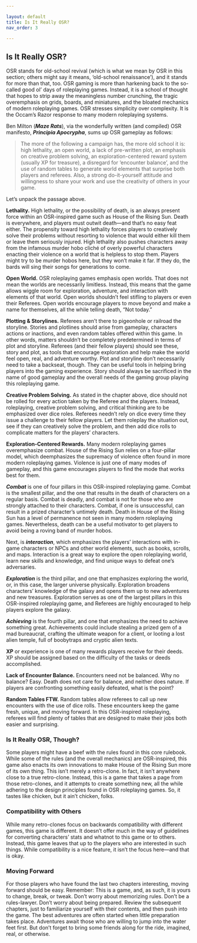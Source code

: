 ```yaml
---

layout: default
title: Is It Really OSR?
nav_order: 3

---
```



## Is It Really OSR?
OSR stands for old-school revival (which is what we mean by OSR in this section; others might say it means, ‘old-school renaissance’), and it stands for more than that, too. OSR gaming is more than harkening back to the so-called good ol’ days of roleplaying games. Instead, it is a school of thought that hopes to strip away the meaningless number crunching, the tragic overemphasis on grids, boards, and miniatures, and the bloated mechanics of modern roleplaying games. OSR stresses simplicity over complexity. It is the Occam’s Razor response to many modern roleplaying systems.  

Ben Milton (***Maze Rats***), via the wonderfully written (and compiled) OSR manifesto, ***Principia Apocrypha***, sums up OSR gameplay as follows: 

> The more of the following a campaign has, the more old school it is: high lethality, an open world, a lack of pre-written plot, an emphasis on creative problem solving, an exploration-centered reward system (usually XP for treasure), a disregard for ‘encounter balance’, and the use of random tables to generate world elements that surprise both players and referees. Also, a strong do-it-yourself attitude and willingness to share your work and use the creativity of others in your game. 

Let’s unpack the passage above.  

**Lethality.** High lethality, or the possibility of death, is an always present force within an OSR-inspired game such as House of the Rising Sun. Death is everywhere, and players must outwit death—and that’s no easy feat either. The propensity toward high lethality forces players to creatively solve their problems without resorting to violence that would either kill them or leave them seriously injured. High lethality also pushes characters away from the infamous murder hobo cliché of overly powerful characters enacting their violence on a world that is helpless to stop them. Players might try to be murder hobos here, but they won’t make it far. If they do, the bards will sing their songs for generations to come.  

**Open World.** OSR roleplaying games emphasis open worlds. That does not mean the worlds are necessarily limitless. Instead, this means that the game allows wiggle room for exploration, adventure, and interaction with elements of that world. Open worlds shouldn’t feel stifling to players or even their Referees. Open worlds encourage players to move beyond and make a name for themselves, all the while telling death, “Not today.” 

**Plotting & Storylines.** Referees aren’t there to pigeonhole or railroad the storyline. Stories and plotlines should arise from gameplay, characters actions or inactions, and even random tables offered within this game. In other words, matters shouldn’t be completely predetermined in terms of plot and storyline. Referees (and their fellow players) should see these, story and plot, as tools that encourage exploration and help make the world feel open, real, and adventure worthy. Plot and storyline don’t necessarily need to take a backseat, though. They can be useful tools in helping bring players into the gaming experience. Story should always be sacrificed in the name of good gameplay and the overall needs of the gaming group playing this roleplaying game.  

**Creative Problem Solving.** As stated in the chapter above, dice should not be rolled for every action taken by the Referee and the players. Instead, roleplaying, creative problem solving, and critical thinking are to be emphasized over dice roles. Referees needn’t rely on dice every time they issue a challenge to their fellow players. Let them roleplay the situation out, see if they can creatively solve the problem, and then add dice rolls to complicate matters for the players’ characters.  

**Exploration-Centered Rewards.** Many modern roleplaying games overemphasize combat. House of the Rising Sun relies on a four-pillar model, which deemphasizes the supremacy of violence often found in more modern roleplaying games. Violence is just one of many modes of gameplay, and this game encourages players to find the mode that works best for them.  

***Combat*** is one of four pillars in this OSR-inspired roleplaying game. Combat is the smallest pillar, and the one that results in the death of characters on a regular basis. Combat is deadly, and combat is not for those who are strongly attached to their characters. Combat, if one is unsuccessful, can result in a prized character’s untimely death. Death in House of the Rising Sun has a level of permanence not seen in many modern roleplaying games. Nevertheless, death can be a useful motivator to get players to avoid being a roving band of murder hobos.  

Next, is ***interaction***, which emphasizes the players’ interactions with in-game characters or NPCs and other world elements, such as books, scrolls, and maps. Interaction is a great way to explore the open roleplaying world, learn new skills and knowledge, and find unique ways to defeat one’s adversaries.  

***Exploration*** is the third pillar, and one that emphasizes exploring the world, or, in this case, the larger universe physically. Exploration broadens characters’ knowledge of the galaxy and opens them up to new adventures and new treasures. Exploration serves as one of the largest pillars in this OSR-inspired roleplaying game, and Referees are highly encouraged to help players explore the galaxy.  

***Achieving*** is the fourth pillar, and one that emphasizes the need to achieve something great. Achievements could include stealing a prized gem of a mad bureaucrat, crafting the ultimate weapon for a client, or looting a lost alien temple, full of boobytraps and cryptic alien texts.  

**XP** or experience is one of many rewards players receive for their deeds. XP should be assigned based on the difficulty of the tasks or deeds accomplished.  

**Lack of Encounter Balance.** Encounters need not be balanced. Why no balance? Easy. Death does not care for balance, and neither does nature. If players are confronting something easily defeated, what is the point? 

**Random Tables FTW.** Random tables allow referees to call up new encounters with the use of dice rolls. These encounters keep the game fresh, unique, and moving forward. In this OSR-inspired roleplaying, referees will find plenty of tables that are designed to make their jobs both easier and surprising.  

### Is It Really OSR, Though? 
Some players might have a beef with the rules found in this core rulebook. While some of the rules (and the overall mechanics) are OSR-inspired, this game also enacts its own innovations to make House of the Rising Sun more of its own thing. This isn’t merely a retro-clone. In fact, it isn’t anywhere close to a true retro-clone. Instead, this is a game that takes a page from those retro-clones, and it attempts to create something new, all the while adhering to the design principles found in OSR roleplaying games. So, it tastes like chicken, but it ain’t chicken, folks.  

### Compatibility with Others 
While many retro-clones focus on backwards compatibility with different games, this game is different. It doesn’t offer much in the way of guidelines for converting characters’ stats and whatnot to this game or to others. Instead, this game leaves that up to the players who are interested in such things. While compatibility is a nice feature, it isn’t the focus here—and that is okay.  

### Moving Forward 
For those players who have found the last two chapters interesting, moving forward should be easy. Remember: This is a game, and, as such, it is yours to change, break, or tweak. Don’t worry about memorizing rules. Don’t be a rules-lawyer. Don’t worry about being prepared. Review the subsequent chapters, just to familiarize yourself with their contents, and then push into the game. The best adventures are often started when little preparation takes place. Adventures await those who are willing to jump into the water feet first. But don’t forget to bring some friends along for the ride, imagined, real, or otherwise.
